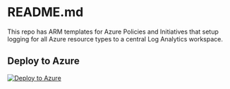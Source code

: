 # README.md

This repo has ARM templates for Azure Policies and Initiatives that setup logging for all Azure resource types to a central Log Analytics workspace.

## Deploy to Azure

[![Deploy to Azure](https://aka.ms/deploytoazurebutton)](https://portal.azure.com/#create/Microsoft.Template/uri/https%3A%2F%2Fraw.githubusercontent.com%2Fx3nc0n%2Fazdiagpolicy%2Fmaster%2FazLogPolicies.json)
